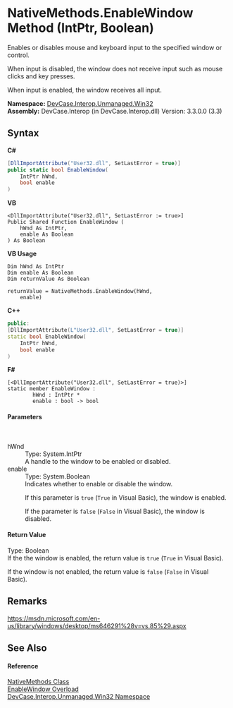 # NativeMethods.EnableWindow Method (IntPtr, Boolean)
 

Enables or disables mouse and keyboard input to the specified window or control. 

 When input is disabled, the window does not receive input such as mouse clicks and key presses. 

 When input is enabled, the window receives all input.

**Namespace:**&nbsp;<a href="N_DevCase_Interop_Unmanaged_Win32">DevCase.Interop.Unmanaged.Win32</a><br />**Assembly:**&nbsp;DevCase.Interop (in DevCase.Interop.dll) Version: 3.3.0.0 (3.3)

## Syntax

**C#**<br />
``` C#
[DllImportAttribute("User32.dll", SetLastError = true)]
public static bool EnableWindow(
	IntPtr hWnd,
	bool enable
)
```

**VB**<br />
``` VB
<DllImportAttribute("User32.dll", SetLastError := true>]
Public Shared Function EnableWindow ( 
	hWnd As IntPtr,
	enable As Boolean
) As Boolean
```

**VB Usage**<br />
``` VB Usage
Dim hWnd As IntPtr
Dim enable As Boolean
Dim returnValue As Boolean

returnValue = NativeMethods.EnableWindow(hWnd, 
	enable)
```

**C++**<br />
``` C++
public:
[DllImportAttribute(L"User32.dll", SetLastError = true)]
static bool EnableWindow(
	IntPtr hWnd, 
	bool enable
)
```

**F#**<br />
``` F#
[<DllImportAttribute("User32.dll", SetLastError = true)>]
static member EnableWindow : 
        hWnd : IntPtr * 
        enable : bool -> bool 

```


#### Parameters
&nbsp;<dl><dt>hWnd</dt><dd>Type: System.IntPtr<br />A handle to the window to be enabled or disabled.</dd><dt>enable</dt><dd>Type: System.Boolean<br />Indicates whether to enable or disable the window. 

 If this parameter is `true` (`True` in Visual Basic), the window is enabled. 

 If the parameter is `false` (`False` in Visual Basic), the window is disabled.</dd></dl>

#### Return Value
Type: Boolean<br />If the the window is enabled, the return value is `true` (`True` in Visual Basic). 

 If the window is not enabled, the return value is `false` (`False` in Visual Basic).

## Remarks
<a href="https://msdn.microsoft.com/en-us/library/windows/desktop/ms646291%28v=vs.85%29.aspx" target="_blank">https://msdn.microsoft.com/en-us/library/windows/desktop/ms646291%28v=vs.85%29.aspx</a>

## See Also


#### Reference
<a href="T_DevCase_Interop_Unmanaged_Win32_NativeMethods">NativeMethods Class</a><br /><a href="Overload_DevCase_Interop_Unmanaged_Win32_NativeMethods_EnableWindow">EnableWindow Overload</a><br /><a href="N_DevCase_Interop_Unmanaged_Win32">DevCase.Interop.Unmanaged.Win32 Namespace</a><br />